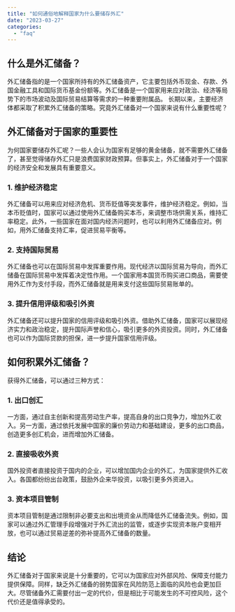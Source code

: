 ```yaml
---
title: "如何通俗地解释国家为什么要储存外汇"
date: "2023-03-27"
categories: 
  - "faq"
---
```


## 什么是外汇储备？

外汇储备指的是一个国家所持有的外汇储备资产，它主要包括外币现金、存款、外国金融工具和国际货币基金份额等。外汇储备是一个国家用来应对政治、经济等局势下的市场波动及国际贸易结算等需求的一种重要附属品。 长期以来，主要经济体都采取了积累外汇储备的策略。究竟外汇储备对一个国家来说有什么重要性呢？

## 外汇储备对于国家的重要性

为何国家要储存外汇呢？一些人会认为国家有足够的黄金储备，就不需要外汇储备了，甚至觉得储存外汇只是浪费国家财政预算。但事实上，外汇储备对于一个国家的经济安全和发展具有重要意义。

### 1\. 维护经济稳定

外汇储备可以用来应对经济危机、货币贬值等突发事件，维护经济稳定。例如，当本币贬值时，国家可以通过使用外汇储备购买本币，来调整市场供需关系，维持汇率稳定。此外，一些国家在面对国内经济问题时，也可以利用外汇储备应对。例如，用外汇储备支持汇率，促进贸易平衡等。

### 2\. 支持国际贸易

外汇储备也可以在国际贸易中发挥重要作用。现代经济以国际贸易为导向，而外汇储备在国际贸易中发挥着决定性作用。一个国家用本国货币购买进口商品，需要使用外汇作为支付手段，而外汇储备就是用来支付这些国际贸易账单的。

### 3\. 提升信用评级和吸引外资

外汇储备还可以提升国家的信用评级和吸引外资。借助外汇储备，国家可以展现经济实力和政治稳定，提升国际声誉和信心，吸引更多的外资投资。同时，外汇储备也可以作为国际贷款的担保，进一步提升国家信用评级。

## 如何积累外汇储备？

获得外汇储备，可以通过三种方式：

### 1\. 出口创汇

一方面，通过自主创新和提高劳动生产率，提高自身的出口竞争力，增加外汇收入。另一方面，通过依托发展中国家的廉价劳动力和基础建设，更多的出口商品，创造更多创汇机会，进而增加外汇储备。

### 2\. 直接吸收外资

国外投资者直接投资于国内的企业，可以增加国内企业的外汇，为国家提供外汇收入。各国都纷纷出台政策，鼓励外企来华投资，以吸引更多外资进入。

### 3\. 资本项目管制

资本项目管制是通过限制非必要支出和出境资金从而降低外汇储备流失。例如，国家可以通过外汇管理手段增强对于外汇流出的监管，或逐步实现资本账户变相开放，也可以通过贸易逆差的弥补提高外汇储备的数量。

## 结论

外汇储备对于国家来说是十分重要的，它可以为国家应对外部风险、保障支付能力提供保障。同样，缺乏外汇储备的弱势国家在风险防范上面临的风险也会更加巨大。尽管储备外汇需要付出一定的代价，但是相比于可能发生的不可控风险，这个代价还是值得承受的。
